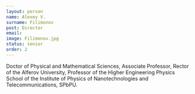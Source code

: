 ```yaml
---
layout: person
name: Alexey V.
surname: Filimonov
post: Director
email: 
image: Filimonov.jpg
status: senior
order: 2
---
```

Doctor of Physical and Mathematical Sciences, Associate Professor, Rector of the Alferov University,
Professor of the Higher Engineering Physics School of the Institute of Physics of Nanotechnologies
and Telecommunications, SPbPU.